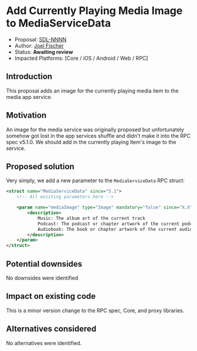 # Add Currently Playing Media Image to MediaServiceData

* Proposal: [SDL-NNNN](NNNN-media-service-image.md)
* Author: [Joel Fischer](https://github.com/joeljfischer)
* Status: **Awaiting review**
* Impacted Platforms: [Core / iOS / Android / Web / RPC]

## Introduction
This proposal adds an image for the currently playing media item to the media app service.

## Motivation
An image for the media service was originally proposed but unfortunately somehow got lost in the app services shuffle and didn't make it into the RPC spec v5.1.0. We should add in the currently playing item's image to the service.

## Proposed solution
Very simply, we add a new parameter to the `MediaServiceData` RPC struct:

```xml
<struct name="MediaServiceData" since="5.1">
    <!-- All existing parameters here -->

    <param name="mediaImage" type="Image" mandatory="false" since="X.X">
        <description>
            Music: The album art of the current track
            Podcast: The podcast or chapter artwork of the current podcast episode
            Audiobook: The book or chapter artwork of the current audiobook
        </description>
    </param>
</struct>
```

## Potential downsides
No downsides were identified

## Impact on existing code
This is a minor version change to the RPC spec, Core, and proxy libraries.

## Alternatives considered
No alternatives were identified.